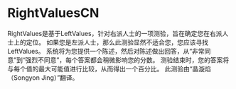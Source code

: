 # RightValuesCN
RightValues是基于LeftValues，针对右派人士的一项测验，旨在确定您在右派人士上的定位。 如果您是左派人士，那么此测验显然不适合您，您应该寻找LeftValues。 系统将为您提供一个陈述，然后对陈述做出回答，从“非常同意”到“强烈不同意”，每个答案都会稍微影响您的分数。 测验结束时，您的答案将与每个值的最大可能值进行比较，从而得出一个百分比。 
此测验由“晶漩焰（Songyon Jing）”翻译。
